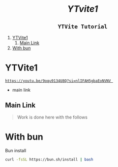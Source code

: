 <h1 align="center"> <i>YTvite1</i> </h1>
<h2 align="center"><code>YTVite Tutorial</code></h2>

1. [YTVite1](#ytvite1)
   1. [Main Link](#main-link)
2. [With bun](#with-bun)

# YTVite1

[`https://youtu.be/9oqu9134U8Q?si=nlIFAH5gbaEoNVNV `](https://youtu.be/9oqu9134U8Q?si=nlIFAH5gbaEoNVNV)

- main link

## Main Link

> Work is done here with the follows

# With bun

Bun install

```sh
curl -fsSL https://bun.sh/install | bash
```
